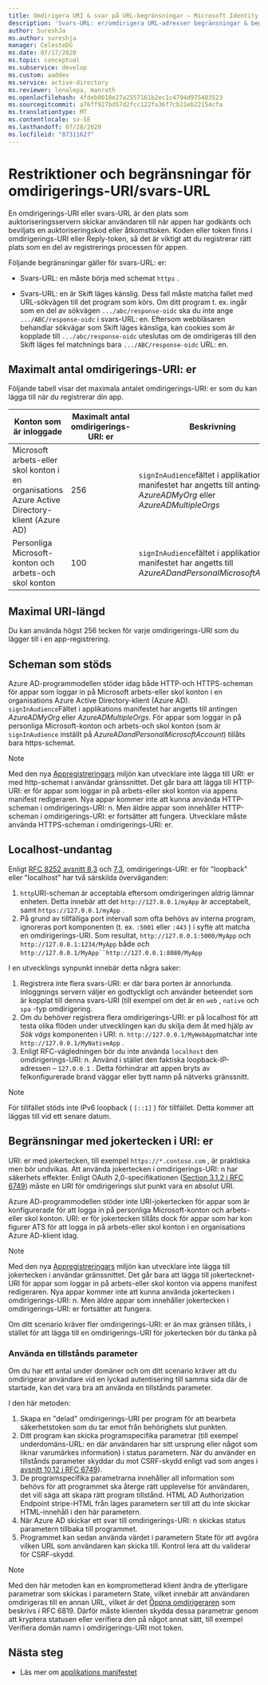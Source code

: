 ```yaml
---
title: Omdirigera URI & svar på URL-begränsningar – Microsoft Identity Platform | Azure
description: 'Svars-URL: er/omdirigera URL-adresser begränsningar & begränsningar'
author: SureshJa
ms.author: sureshja
manager: CelesteDG
ms.date: 07/17/2020
ms.topic: conceptual
ms.subservice: develop
ms.custom: aaddev
ms.service: active-directory
ms.reviewer: lenalepa, manrath
ms.openlocfilehash: 4fdeb0018e27a2557161b2ec1c4794d975403523
ms.sourcegitcommit: a76ff927bd57d2fcc122fa36f7cb21eb22154cfa
ms.translationtype: MT
ms.contentlocale: sv-SE
ms.lasthandoff: 07/28/2020
ms.locfileid: "87311627"
---
```

# <a name="redirect-urireply-url-restrictions-and-limitations"></a>Restriktioner och begränsningar för omdirigerings-URI/svars-URL

En omdirigerings-URI eller svars-URL är den plats som auktoriseringsservern skickar användaren till när appen har godkänts och beviljats en auktoriseringskod eller åtkomsttoken. Koden eller token finns i omdirigerings-URI eller Reply-token, så det är viktigt att du registrerar rätt plats som en del av registrerings processen för appen.

 Följande begränsningar gäller för svars-URL: er:

* Svars-URL: en måste börja med schemat `https` .

* Svars-URL: en är Skift läges känslig. Dess fall måste matcha fallet med URL-sökvägen till det program som körs. Om ditt program t. ex. ingår som en del av sökvägen `.../abc/response-oidc` ska du inte ange `.../ABC/response-oidc` i svars-URL: en. Eftersom webbläsaren behandlar sökvägar som Skift läges känsliga, kan cookies som är kopplade till `.../abc/response-oidc` uteslutas om de omdirigeras till den Skift läges fel matchnings bara `.../ABC/response-oidc` URL: en.
    
## <a name="maximum-number-of-redirect-uris"></a>Maximalt antal omdirigerings-URI: er

Följande tabell visar det maximala antalet omdirigerings-URI: er som du kan lägga till när du registrerar din app.

| Konton som är inloggade | Maximalt antal omdirigerings-URI: er | Beskrivning |
|--------------------------|---------------------------------|-------------|
| Microsoft arbets-eller skol konton i en organisations Azure Active Directory-klient (Azure AD) | 256 | `signInAudience`fältet i applikations manifestet har angetts till antingen *AzureADMyOrg* eller *AzureADMultipleOrgs* |
| Personliga Microsoft-konton och arbets-och skol konton | 100 | `signInAudience`fältet i applikations manifestet har angetts till *AzureADandPersonalMicrosoftAccount* |

## <a name="maximum-uri-length"></a>Maximal URI-längd

Du kan använda högst 256 tecken för varje omdirigerings-URI som du lägger till i en app-registrering.

## <a name="supported-schemes"></a>Scheman som stöds

Azure AD-programmodellen stöder idag både HTTP-och HTTPS-scheman för appar som loggar in på Microsoft arbets-eller skol konton i en organisations Azure Active Directory-klient (Azure AD). `signInAudience`Fältet i applikations manifestet har angetts till antingen *AzureADMyOrg* eller *AzureADMultipleOrgs*. För appar som loggar in på personliga Microsoft-konton och arbets-och skol konton (som är `signInAudience` inställt på *AzureADandPersonalMicrosoftAccount*) tillåts bara https-schemat.

> [!NOTE]
> Med den nya [Appregistreringars](https://go.microsoft.com/fwlink/?linkid=2083908) miljön kan utvecklare inte lägga till URI: er med http-schemat i användar gränssnittet. Det går bara att lägga till HTTP-URI: er för appar som loggar in på arbets-eller skol konton via appens manifest redigeraren. Nya appar kommer inte att kunna använda HTTP-scheman i omdirigerings-URI: n. Men äldre appar som innehåller HTTP-scheman i omdirigerings-URI: er fortsätter att fungera. Utvecklare måste använda HTTPS-scheman i omdirigerings-URI: er.

## <a name="localhost-exceptions"></a>Localhost-undantag

Enligt [RFC 8252 avsnitt 8,3](https://tools.ietf.org/html/rfc8252#section-8.3) och [7,3](https://tools.ietf.org/html/rfc8252#section-7.3), omdirigerings-URI: er för "loopback" eller "localhost" har två särskilda överväganden:

1. `http`URI-scheman är acceptabla eftersom omdirigeringen aldrig lämnar enheten.  Detta innebär att det `http://127.0.0.1/myApp` är acceptabelt, samt `https://127.0.0.1/myApp` . 
1. På grund av tillfälliga port intervall som ofta behövs av interna program, ignoreras port komponenten (t. ex. `:5001` eller `:443` ) i syfte att matcha en omdirigerings-URI.  Som resultat, `http://127.0.0.1:5000/MyApp` och `http://127.0.0.1:1234/MyApp` både och `http://127.0.0.1/MyApp``http://127.0.0.1:8080/MyApp`

I en utvecklings synpunkt innebär detta några saker:

1. Registrera inte flera svars-URI: er där bara porten är annorlunda.  Inloggnings servern väljer en godtyckligt och använder beteendet som är kopplat till denna svars-URI (till exempel om det är en `web` , `native` och `spa` -typ omdirigering.
1. Om du behöver registrera flera omdirigerings-URI: er på localhost för att testa olika flöden under utvecklingen kan du skilja dem åt med hjälp av *Sök vägs* komponenten i URI: n.  `http://127.0.0.1/MyWebApp`matchar inte `http://127.0.0.1/MyNativeApp` .  
1. Enligt RFC-vägledningen bör du inte använda `localhost` den omdirigerings-URI: n.  Använd i stället den faktiska loopback-IP-adressen – `127.0.0.1` . Detta förhindrar att appen bryts av felkonfigurerade brand väggar eller bytt namn på nätverks gränssnitt.

>[!NOTE]
> För tillfället stöds inte IPv6 loopback ( `[::1]` ) för tillfället.  Detta kommer att läggas till vid ett senare datum.

## <a name="restrictions-using-a-wildcard-in-uris"></a>Begränsningar med jokertecken i URI: er

URI: er med jokertecken, till exempel `https://*.contoso.com` , är praktiska men bör undvikas. Att använda jokertecken i omdirigerings-URI: n har säkerhets effekter. Enligt OAuth 2,0-specifikationen ([Section 3.1.2 i RFC 6749](https://tools.ietf.org/html/rfc6749#section-3.1.2)) måste en URI för omdirigerings slut punkt vara en absolut URI.

Azure AD-programmodellen stöder inte URI-jokertecken för appar som är konfigurerade för att logga in på personliga Microsoft-konton och arbets-eller skol konton. URI: er för jokertecken tillåts dock för appar som har kon figurer ATS för att logga in på arbets-eller skol konton i en organisations Azure AD-klient idag.

> [!NOTE]
> Med den nya [Appregistreringars](https://go.microsoft.com/fwlink/?linkid=2083908) miljön kan utvecklare inte lägga till jokertecken i användar gränssnittet. Det går bara att lägga till jokertecknet-URI för appar som loggar in på arbets-eller skol konton via appens manifest redigeraren. Nya appar kommer inte att kunna använda jokertecken i omdirigerings-URI: n. Men äldre appar som innehåller jokertecken i omdirigerings-URI: er fortsätter att fungera.

Om ditt scenario kräver fler omdirigerings-URI: er än max gränsen tillåts, i stället för att lägga till en omdirigerings-URI för jokertecken bör du tänka på

### <a name="use-a-state-parameter"></a>Använda en tillstånds parameter

Om du har ett antal under domäner och om ditt scenario kräver att du omdirigerar användare vid en lyckad autentisering till samma sida där de startade, kan det vara bra att använda en tillstånds parameter.

I den här metoden:

1. Skapa en "delad" omdirigerings-URI per program för att bearbeta säkerhetstoken som du tar emot från behörighets slut punkten.
1. Ditt program kan skicka programspecifika parametrar (till exempel underdomäns-URL: en där användaren har sitt ursprung eller något som liknar varumärkes information) i status parametern. När du använder en tillstånds parameter skyddar du mot CSRF-skydd enligt vad som anges i [avsnitt 10,12 i RFC 6749](https://tools.ietf.org/html/rfc6749#section-10.12)). 
1. De programspecifika parametrarna innehåller all information som behövs för att programmet ska återge rätt upplevelse för användaren, det vill säga att skapa rätt program tillstånd. HTML AD Authorization Endpoint stripe-HTML från läges parametern ser till att du inte skickar HTML-innehåll i den här parametern.
1. När Azure AD skickar ett svar till omdirigerings-URI: n skickas status parametern tillbaka till programmet.
1. Programmet kan sedan använda värdet i parametern State för att avgöra vilken URL som användaren kan skicka till. Kontrol lera att du validerar för CSRF-skydd.

> [!NOTE]
> Med den här metoden kan en komprometterad klient ändra de ytterligare parametrar som skickas i parametern State, vilket innebär att användaren omdirigeras till en annan URL, vilket är det [Öppna omdirigeraren](https://tools.ietf.org/html/rfc6819#section-4.2.4) som beskrivs i RFC 6819. Därför måste klienten skydda dessa parametrar genom att kryptera statusen eller verifiera den på något annat sätt, till exempel Verifiera domän namn i omdirigerings-URI mot token.

## <a name="next-steps"></a>Nästa steg

- Läs mer om [applikations manifestet](reference-app-manifest.md)
